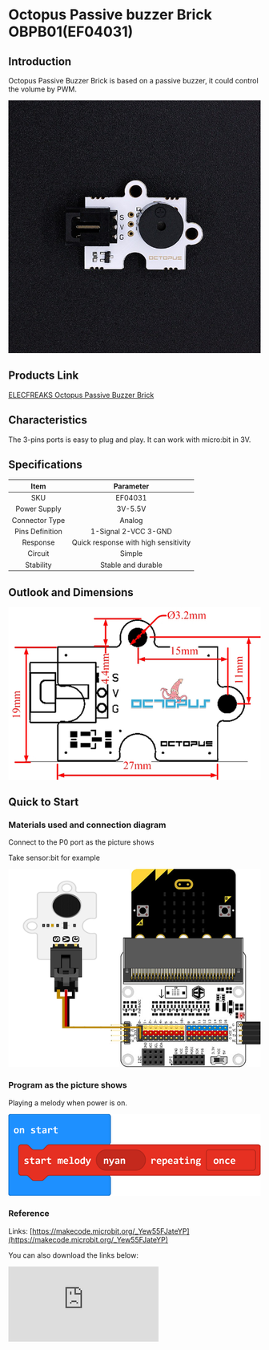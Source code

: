 # Octopus Passive buzzer Brick OBPB01(EF04031)

## Introduction

 Octopus Passive Buzzer Brick is based on a passive buzzer, it could control the volume by PWM.

 ![](./images/0G3EEXg.jpg)

## Products Link

[ELECFREAKS Octopus Passive Buzzer Brick](https://shop.elecfreaks.com/products/elecfreaks-octopus-passive-buzzer-brick?_pos=1&_sid=a04baba3d&_ss=r)

## Characteristics

 The 3-pins ports is easy to plug and play.
 It can work with micro:bit in 3V.

## Specifications


Item | Parameter
:-: | :-:
SKU|EF04031
Power Supply|3V-5.5V
Connector Type|Analog
Pins Definition|1-Signal 2-VCC 3-GND
Response|Quick response with high sensitivity
Circuit|Simple
Stability|Stable and durable

## Outlook and Dimensions


![](./images/bsmWrzk.jpg)

## Quick to Start


### Materials used and connection diagram

 Connect to the P0 port as the picture shows

  Take sensor:bit for example

 ![](./images/wqD4VuO.png)

### Program as the picture shows

 Playing a melody when power is on.

 ![](./images/KjnioxB.png)

### Reference

Links: [https://makecode.microbit.org/_Yew55FJateYP](https://makecode.microbit.org/_Yew55FJateYP)

You can also download the links below:


<div
    style={{
        position: 'relative',
        paddingBottom: '60%',
        overflow: 'hidden',
    }}
>
    <iframe
        src="https://makecode.microbit.org/_DdAU5d4kMJDh"
        frameborder="0"
        sandbox="allow-popups allow-forms allow-scripts allow-same-origin"
        style={{
            position: 'absolute',
            width: '100%',
            height: '100%',
        }}
    />
</div>


### Result
 The buzzer is playing a melody when power is on.

## Relevant Cases


## Technique Files
